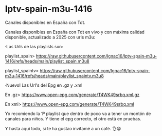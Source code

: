 # Iptv-spain-m3u-1416
Canales disponibles en España con Tdt.

Canales disponibles en España con Tdt en vivo y con máxima calidad disponible, actualizado a 2025 con urls m3u:

  ·Las Urls de las playlists son:
  
   playlist_spain> https://raw.githubusercontent.com/Ignac16/Iptv-spain-m3u-1416/refs/heads/main/playlist_spain.m3u8

   playlist_spaintv> https://raw.githubusercontent.com/Ignac16/Iptv-spain-m3u-1416/refs/heads/main/playlist_spaintv.m3u8

  ·Nuevo! Las Url's del Epg en .gz y .xml

   En .gz> https://www.open-epg.com/generate/T4WK49srbq.xml.gz
   
   En xml> https://www.open-epg.com/generate/T4WK49srbq.xml

 Yo recomiendo la 1ª playlist que dentro de poco va a tener un montón de canales para niños. Y tiene el epg correcto, el otro está en pruebas.  



Y hasta aquí todo, si te ha gustao invitamé a un café. 👌😁
